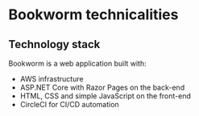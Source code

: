 # Bookworm technicalities

## Technology stack

Bookworm is a web application built with:
- AWS infrastructure
- ASP.NET Core with Razor Pages on the back-end
- HTML, CSS and simple JavaScript on the front-end
- CircleCI for CI/CD automation


